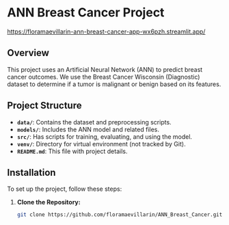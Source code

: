 # ANN Breast Cancer Project

https://floramaevillarin-ann-breast-cancer-app-wx6pzh.streamlit.app/

## Overview

This project uses an Artificial Neural Network (ANN) to predict breast cancer outcomes. We use the Breast Cancer Wisconsin (Diagnostic) dataset to determine if a tumor is malignant or benign based on its features.

## Project Structure

- **`data/`**: Contains the dataset and preprocessing scripts.
- **`models/`**: Includes the ANN model and related files.
- **`src/`**: Has scripts for training, evaluating, and using the model.
- **`venv/`**: Directory for virtual environment (not tracked by Git).
- **`README.md`**: This file with project details.

## Installation

To set up the project, follow these steps:

1. **Clone the Repository:**

   ```bash
   git clone https://github.com/floramaevillarin/ANN_Breast_Cancer.git
